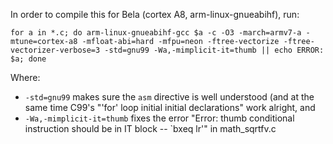 In order to compile this for Bela (cortex A8, arm-linux-gnueabihf), run:
```
for a in *.c; do arm-linux-gnueabihf-gcc $a -c -O3 -march=armv7-a -mtune=cortex-a8 -mfloat-abi=hard -mfpu=neon -ftree-vectorize -ftree-vectorizer-verbose=3 -std=gnu99 -Wa,-mimplicit-it=thumb || echo ERROR: $a; done
```
Where:
* `-std=gnu99` makes sure the `asm` directive is well understood (and at the same time C99's "'for' loop initial initial declarations" work alright, and
* `-Wa,-mimplicit-it=thumb` fixes the error "Error: thumb conditional instruction should be in IT block -- `bxeq lr'" in math_sqrtfv.c
